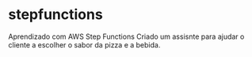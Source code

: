 # stepfunctions
Aprendizado com AWS Step Functions
Criado um assisnte para ajudar o cliente a escolher o sabor da pizza e a bebida.
